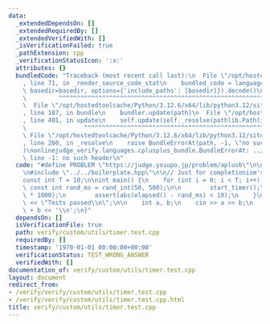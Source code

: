 ```yaml
---
data:
  _extendedDependsOn: []
  _extendedRequiredBy: []
  _extendedVerifiedWith: []
  _isVerificationFailed: true
  _pathExtension: cpp
  _verificationStatusIcon: ':x:'
  attributes: {}
  bundledCode: "Traceback (most recent call last):\n  File \"/opt/hostedtoolcache/Python/3.12.6/x64/lib/python3.12/site-packages/onlinejudge_verify/documentation/build.py\"\
    , line 71, in _render_source_code_stat\n    bundled_code = language.bundle(stat.path,\
    \ basedir=basedir, options={'include_paths': [basedir]}).decode()\n          \
    \         ^^^^^^^^^^^^^^^^^^^^^^^^^^^^^^^^^^^^^^^^^^^^^^^^^^^^^^^^^^^^^^^^^^^^^^^^^^^^^^^^^\n\
    \  File \"/opt/hostedtoolcache/Python/3.12.6/x64/lib/python3.12/site-packages/onlinejudge_verify/languages/cplusplus.py\"\
    , line 187, in bundle\n    bundler.update(path)\n  File \"/opt/hostedtoolcache/Python/3.12.6/x64/lib/python3.12/site-packages/onlinejudge_verify/languages/cplusplus_bundle.py\"\
    , line 401, in update\n    self.update(self._resolve(pathlib.Path(included), included_from=path))\n\
    \                ^^^^^^^^^^^^^^^^^^^^^^^^^^^^^^^^^^^^^^^^^^^^^^^^^^^^^^^^^\n \
    \ File \"/opt/hostedtoolcache/Python/3.12.6/x64/lib/python3.12/site-packages/onlinejudge_verify/languages/cplusplus_bundle.py\"\
    , line 260, in _resolve\n    raise BundleErrorAt(path, -1, \"no such header\"\
    )\nonlinejudge_verify.languages.cplusplus_bundle.BundleErrorAt: ../../boilerplate.hpp:\
    \ line -1: no such header\n"
  code: "#define PROBLEM \"https://judge.yosupo.jp/problem/aplusb\"\n\n#include <unistd.h>\n\
    \n#include \"../../boilerplate.hpp\"\n\n// Just for completionism's sake...\n\n\
    const int T = 10;\n\nint main() {\n    for (int i = 0; i < T; i++) {\n       \
    \ const int rand_ms = rand_int(50, 500);\n\n        start_timer();\n        usleep(rand_ms\
    \ * 1000);\n        assert(abs(elapsed() - rand_ms) < 10);\n    }\n\n    cerr\
    \ << \"Tests passed\\n\";\n\n    int a, b;\n    cin >> a >> b;\n    cout << a\
    \ + b << '\\n';\n}"
  dependsOn: []
  isVerificationFile: true
  path: verify/custom/utils/timer.test.cpp
  requiredBy: []
  timestamp: '1970-01-01 00:00:00+00:00'
  verificationStatus: TEST_WRONG_ANSWER
  verifiedWith: []
documentation_of: verify/custom/utils/timer.test.cpp
layout: document
redirect_from:
- /verify/verify/custom/utils/timer.test.cpp
- /verify/verify/custom/utils/timer.test.cpp.html
title: verify/custom/utils/timer.test.cpp
---
```

